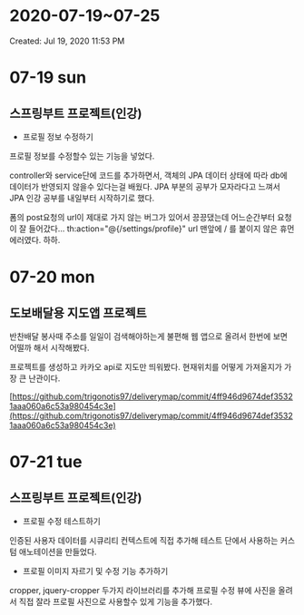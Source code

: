 # 2020-07-19~07-25

Created: Jul 19, 2020 11:53 PM

# 07-19 sun

## 스프링부트 프로젝트(인강)

- 프로필 정보 수정하기

프로필 정보를 수정할수 있는 기능을 넣었다. 

controller와 service단에 코드를 추가하면서, 객체의 JPA 데이터 상태에 따라 db에 데이터가 반영되지 않을수 있다는걸 배웠다. JPA 부분의 공부가 모자라다고 느껴서 JPA 인강 공부를 내일부터 시작하기로 했다.

폼의 post요청의 url이 제대로 가지 않는 버그가 있어서 끙끙댔는데 어느순간부터 요청이 잘 들어갔다... th:action="@{/settings/profile}" url 맨앞에 / 를 붙이지 않은 휴먼 에러였다. 하하. 

# 07-20 mon

## 도보배달용 지도앱 프로젝트

반찬배달 봉사때 주소를 일일이 검색해야하는게 불편해 웹 앱으로 올려서 한번에 보면 어떨까 해서 시작해봤다.

프로젝트를 생성하고 카카오 api로 지도만 띄워봤다. 현재위치를 어떻게 가져올지가 가장 큰 난관이다.

[https://github.com/trigonotis97/deliverymap/commit/4ff946d9674def35321aaa060a6c53a980454c3e](https://github.com/trigonotis97/deliverymap/commit/4ff946d9674def35321aaa060a6c53a980454c3e)

# 07-21 tue

## 스프링부트 프로젝트(인강)

- 프로필 수정 테스트하기

인증된 사용자 데이터를 시큐리티 컨텍스트에 직접 추가해 테스트 단에서 사용하는 커스텀 애노테이션을 만들었다.

- 프로필 이미지 자르기 및 수정 기능 추가하기

cropper, jquery-cropper 두가지 라이브러리를 추가해 프로필 수정 뷰에 사진을 올려서 직접 잘라 프로필 사진으로 사용할수 있게 기능을 추가했다.